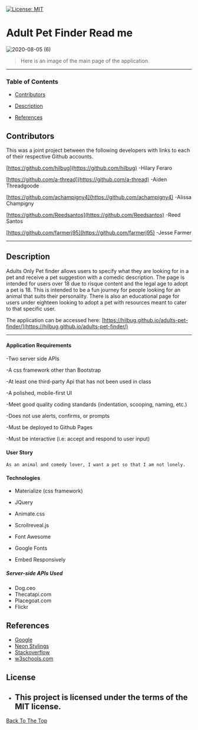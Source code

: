 [![License: MIT](https://img.shields.io/badge/License-MIT-yellow.svg)](https://opensource.org/licenses/MIT)

# Adult Pet Finder Read me

![2020-08-05 (6)](https://user-images.githubusercontent.com/66302441/89474481-c4121c00-d753-11ea-99b4-96db7e83b8eb.png)


> Here is an image of the main page of the application.

---

### Table of Contents

-  [Contributors](#contributors)

-  [Description](#description)

-  [References](#references)

## Contributors

This was a joint project between the following developers with links to each of their respective Github accounts.

  

[https://github.com/hilbug](https://github.com/hilbug) -Hilary Feraro

[https://github.com/a-thread](https://github.com/a-thread) -Aiden Threadgoode

[https://github.com/achampigny4](https://github.com/achampigny4) -Alissa Champigny

[https://github.com/Reedsantos](https://github.com/Reedsantos) -Reed Santos

[https://github.com/farmerj95](https://github.com/farmerj95) -Jesse Farmer

  

---

## Description

Adults Only Pet finder allows users to specify what they are looking for in a pet and receive a pet suggestion with a comedic description. The page is intended for users over 18 due to risque content and the legal age to adopt a pet is 18. This is intended to be a fun journey for people looking for an animal that suits their personality. There is also an educational page for users under eighteen looking to adopt a pet with resources meant to cater to that specific user.

The application can be accessed here: [https://hilbug.github.io/adults-pet-finder/](https://hilbug.github.io/adults-pet-finder/)

---

#### Application Requirements

-Two server side APIs

-A css framework other than Bootstrap

-At least one third-party Api that has not been used in class

-A polished, mobile-first UI

-Meet good quality coding standards (indentation, scooping, naming, etc.)

-Does not use alerts, confirms, or prompts

-Must be deployed to Github Pages

-Must be interactive (i.e: accept and respond to user input)

  

#### User Story

```
As an animal and comedy lover, I want a pet so that I am not lonely.
```

  

#### Technologies


- Materialize (css framework)

- JQuery

- Animate.css

- Scrollreveal.js

- Font Awesome

- Google Fonts

- Embed Responsively 

 ##### Server-side APIs Used
- Dog.ceo
- Thecatapi.com
- Placegoat.com
- Flickr 

## References
- [Google](https://www.google.com/search?rlz=1C1CHBF_enUS897US897&sxsrf=ALeKk02B1ruRG65iESFFq7rXg9ygTaf64A%3A1596668160045&ei=ADkrX-CnAvaoytMP55W7kAo&q=how+tall+is+a+goat&oq=how+tall+is+a+goat&gs_lcp=CgZwc3ktYWIQAzICCAAyAggAMgYIABAWEB4yBggAEBYQHjIGCAAQFhAeMgYIABAWEB4yBggAEBYQHjIGCAAQFhAeMgYIABAWEB4yBggAEBYQHjoECCMQJzoFCAAQkQI6CAguEMcBEKMCOgUIABCLAzoLCC4QxwEQowIQiwM6AgguOgcIABBGEPsBOggIABAWEAoQHlCA6gJYrqIDYKOlA2gBcAB4AIABb4gBnwuSAQQxNy4ymAEAoAEBqgEHZ3dzLXdpergBAsABAQ&sclient=psy-ab&ved=0ahUKEwjgp4O0lIXrAhV2lHIEHefKDqIQ4dUDCAw&uact=5)
- [Neon Stylings](https://codepen.io/FelixRilling/pen/qzfoc)
- [Stackoverflow](https://stackoverflow.com/questions/28258106/materialize-css-select-doesnt-seem-to-render)
- [w3schools.com](https://www.w3schools.com/js/js_ajax_intro.asp)

## License
- This project is licensed under the terms of the MIT license.
  ---

[Back To The Top](#)
